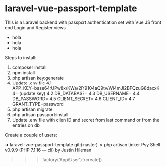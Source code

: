 # laravel-vue-passport-template
This is a Laravel backend with passport authentication set with Vue JS front end Login and Register views


<ul>
      <li>hola</li>
      <li>hola</li>
      <li>hola</li>
</ul>

Steps to install: 

1. composer install 
2. npm install 
3. php artisan key:generate
4. Update .env file 
      4.1 APP_KEY=base64:UPw8x/KWa/2iY9104aQ9tv/Wi4mJl2BFQzuG8daxxK4= (update key)
      4.2 DB_DATABASE=<databasename>
      4.3 DB_USERNAME=<username>
      4.4 DB_PASSWORD=<password if any>
      4.5 CLIENT_SECRET=<client secret>
      4.6 CLIENT_ID=<clientID>
      4.7 GRANT_TYPE=password
5. php artisan migrate
6. php artisan passport:install
7. Update .env file with clien ID and secret from last command or from the entries on db


Create a couple of users:

➜  laravel-vue-passport-template git:(master) ✗ php artisan tinker
Psy Shell v0.9.9 (PHP 7.1.16 — cli) by Justin Hileman
>>> factory('App\User')->create()
